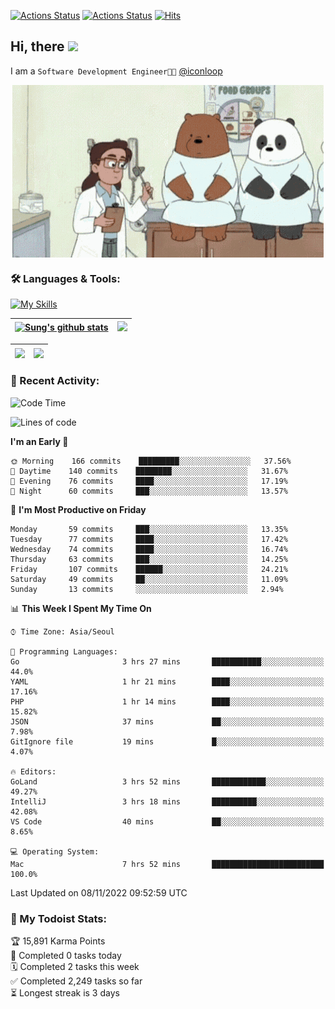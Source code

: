 
[![Actions Status](https://github.com/ddok2/ddok2/workflows/Todoist%20Readme/badge.svg)](https://github.com/ddok2/ddok2/actions)
[![Actions Status](https://github.com/ddok2/ddok2/workflows/wakatime-stats/badge.svg)](https://github.com/ddok2/ddok2/actions)
[![Hits](https://hits.seeyoufarm.com/api/count/incr/badge.svg?url=https%3A%2F%2Fgithub.com%2Fddok2&count_bg=%23FF9595&title_bg=%23555555&icon=github.svg&icon_color=%23FFFFFF&title=hits&edge_flat=false)](https://hits.seeyoufarm.com)

<!-- ![visitors](https://visitor-badge.laobi.icu/badge?page_id=ddok2.ddok2) -->
## Hi, there <img src="https://raw.githubusercontent.com/MartinHeinz/MartinHeinz/master/wave.gif" width="3%">

I am a `Software Development Engineer🧑‍💻` [@iconloop](https://github.com/iconloop)


<p align="center">
    <img align="center" alt="GIF" src="img/debugging.gif" />
</p>


### 🛠 Languages & Tools:

[![My Skills](https://skillicons.dev/icons?i=go,js,ts,py,express,react,svelte,jquery,pug,mongodb,mysql,redis,aws,docker,kubernetes)](https://skillicons.dev)


| <a href="https://github-readme-stats.vercel.app/api?username=ddok2&show_icons=true&include_all_commits=true&count_private=true&theme=buefy&hide_border=true"><img align="center" src="https://github-readme-stats.vercel.app/api?username=ddok2&show_icons=true&include_all_commits=true&count_private=true&theme=buefy&hide_border=true" alt="Sung's github stats" /></a> | <a href="https://github.com/ddok2"><img src="http://github-readme-streak-stats.herokuapp.com?user=ddok2&hide_border=true" /></a> |
| ------------- |------------- |


| <a href="https://github.com/ddok2"><img align="center" src="https://github-readme-stats.vercel.app/api/top-langs/?username=ddok2&theme=buefy&hide=html,css&hide_border=true" /></a> | <a href="https://github.com/ddok2"><img align="center" src="https://activity-graph.herokuapp.com/graph?username=ddok2&theme=github&hide_border=true" height="250" /></a> |
| ------------- |--------------------------------------------------------------------------------------------------------------------------------------------------------------------------|


<!-- <details open>
    <summary>📈 My GitHub Stats</summary>
    <p align="center">
        <a href="https://github.com/ddok2">
            <img align="center" src="https://github-readme-stats.vercel.app/api?username=ddok2&show_icons=true&include_all_commits=true&count_private=true&theme=buefy&hide_border=true" alt="Sung's github stats" />
        </a>
    </p>
</details>
<details>
    <summary>💬 Top Languages</summary>
    <p align="center"> 
        <a href="https://github.com/ddok2">
            <img align="center" src="https://github-readme-stats.vercel.app/api/top-langs/?username=ddok2&layout=compact&theme=buefy&hide=html,css&hide_border=true" />
        </a>
    </p>
</details> -->


### 🌈 Recent Activity:
<!--START_SECTION:waka-->
![Code Time](http://img.shields.io/badge/Code%20Time-1%2C842%20hrs%2029%20mins-blue)

![Lines of code](https://img.shields.io/badge/From%20Hello%20World%20I%27ve%20Written-1%20Million%20lines%20of%20code-blue)

**I'm an Early 🐤** 

```text
🌞 Morning    166 commits    █████████░░░░░░░░░░░░░░░░   37.56% 
🌆 Daytime    140 commits    ████████░░░░░░░░░░░░░░░░░   31.67% 
🌃 Evening    76 commits     ████░░░░░░░░░░░░░░░░░░░░░   17.19% 
🌙 Night      60 commits     ███░░░░░░░░░░░░░░░░░░░░░░   13.57%

```
📅 **I'm Most Productive on Friday** 

```text
Monday       59 commits     ███░░░░░░░░░░░░░░░░░░░░░░   13.35% 
Tuesday      77 commits     ████░░░░░░░░░░░░░░░░░░░░░   17.42% 
Wednesday    74 commits     ████░░░░░░░░░░░░░░░░░░░░░   16.74% 
Thursday     63 commits     ███░░░░░░░░░░░░░░░░░░░░░░   14.25% 
Friday       107 commits    ██████░░░░░░░░░░░░░░░░░░░   24.21% 
Saturday     49 commits     ██░░░░░░░░░░░░░░░░░░░░░░░   11.09% 
Sunday       13 commits     ░░░░░░░░░░░░░░░░░░░░░░░░░   2.94%

```


📊 **This Week I Spent My Time On** 

```text
⌚︎ Time Zone: Asia/Seoul

💬 Programming Languages: 
Go                       3 hrs 27 mins       ███████████░░░░░░░░░░░░░░   44.0% 
YAML                     1 hr 21 mins        ████░░░░░░░░░░░░░░░░░░░░░   17.16% 
PHP                      1 hr 14 mins        ████░░░░░░░░░░░░░░░░░░░░░   15.82% 
JSON                     37 mins             ██░░░░░░░░░░░░░░░░░░░░░░░   7.98% 
GitIgnore file           19 mins             █░░░░░░░░░░░░░░░░░░░░░░░░   4.07%

🔥 Editors: 
GoLand                   3 hrs 52 mins       ████████████░░░░░░░░░░░░░   49.27% 
IntelliJ                 3 hrs 18 mins       ██████████░░░░░░░░░░░░░░░   42.08% 
VS Code                  40 mins             ██░░░░░░░░░░░░░░░░░░░░░░░   8.65%

💻 Operating System: 
Mac                      7 hrs 52 mins       █████████████████████████   100.0%

```


 Last Updated on 08/11/2022 09:52:59 UTC
<!--END_SECTION:waka-->

### 🚧 My Todoist Stats:
<!-- TODO-IST:START -->
🏆  15,891 Karma Points           
🌸  Completed 0 tasks today           
🗓  Completed 2 tasks this week           
✅  Completed 2,249 tasks so far           
⏳  Longest streak is 3 days
<!-- TODO-IST:END -->

